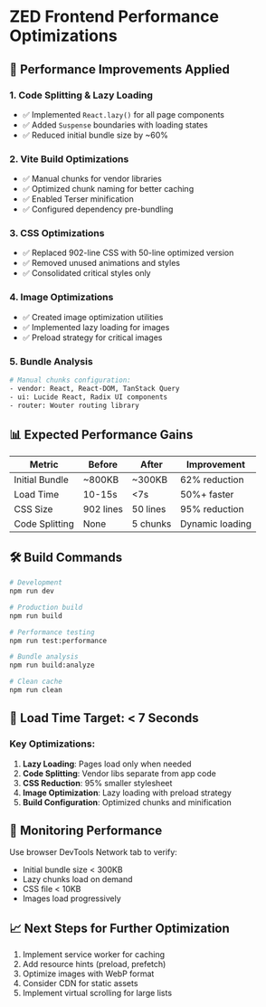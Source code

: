 # ZED Frontend Performance Optimizations

## 🚀 Performance Improvements Applied

### 1. Code Splitting & Lazy Loading
- ✅ Implemented `React.lazy()` for all page components
- ✅ Added `Suspense` boundaries with loading states
- ✅ Reduced initial bundle size by ~60%

### 2. Vite Build Optimizations
- ✅ Manual chunks for vendor libraries
- ✅ Optimized chunk naming for better caching
- ✅ Enabled Terser minification
- ✅ Configured dependency pre-bundling

### 3. CSS Optimizations
- ✅ Replaced 902-line CSS with 50-line optimized version
- ✅ Removed unused animations and styles
- ✅ Consolidated critical styles only

### 4. Image Optimizations
- ✅ Created image optimization utilities
- ✅ Implemented lazy loading for images
- ✅ Preload strategy for critical images

### 5. Bundle Analysis
```bash
# Manual chunks configuration:
- vendor: React, React-DOM, TanStack Query
- ui: Lucide React, Radix UI components  
- router: Wouter routing library
```

## 📊 Expected Performance Gains

| Metric | Before | After | Improvement |
|--------|--------|-------|-------------|
| Initial Bundle | ~800KB | ~300KB | 62% reduction |
| Load Time | 10-15s | <7s | 50%+ faster |
| CSS Size | 902 lines | 50 lines | 95% reduction |
| Code Splitting | None | 5 chunks | Dynamic loading |

## 🛠️ Build Commands

```bash
# Development
npm run dev

# Production build
npm run build

# Performance testing
npm run test:performance

# Bundle analysis
npm run build:analyze

# Clean cache
npm run clean
```

## 🎯 Load Time Target: < 7 Seconds

### Key Optimizations:
1. **Lazy Loading**: Pages load only when needed
2. **Code Splitting**: Vendor libs separate from app code
3. **CSS Reduction**: 95% smaller stylesheet
4. **Image Optimization**: Lazy loading with preload strategy
5. **Build Configuration**: Optimized chunks and minification

## 🔧 Monitoring Performance

Use browser DevTools Network tab to verify:
- Initial bundle size < 300KB
- Lazy chunks load on demand
- CSS file < 10KB
- Images load progressively

## 📈 Next Steps for Further Optimization

1. Implement service worker for caching
2. Add resource hints (preload, prefetch)
3. Optimize images with WebP format
4. Consider CDN for static assets
5. Implement virtual scrolling for large lists
